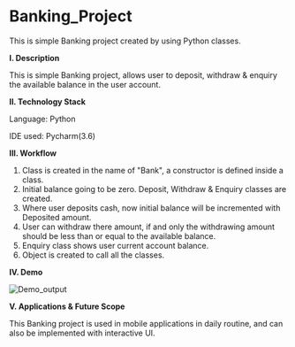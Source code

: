# Banking_Project
This is simple Banking project created by using Python classes.

**I. Description**

This is simple Banking project, allows user to deposit, withdraw & enquiry the available balance in the user account.

**II. Technology Stack**

Language: Python

IDE used: Pycharm(3.6)

**III. Workflow**

1. Class is created in the name of "Bank", a constructor is defined inside a class.
2. Initial balance going to be zero. Deposit, Withdraw & Enquiry classes are created.
3. Where user deposits cash, now initial balance will be incremented with Deposited amount.
4. User can withdraw there amount, if and only the withdrawing amount should be less than or equal to the available balance.
5. Enquiry class shows user current account balance.
6. Object is created to call all the classes.

**IV. Demo**


![Demo_output](https://user-images.githubusercontent.com/99798157/168047594-456dae28-7c3d-4537-84cc-d6af763a7fb6.JPG)



**V. Applications & Future Scope**

This Banking project is used in mobile applications in daily routine, and can also be implemented with interactive UI.













